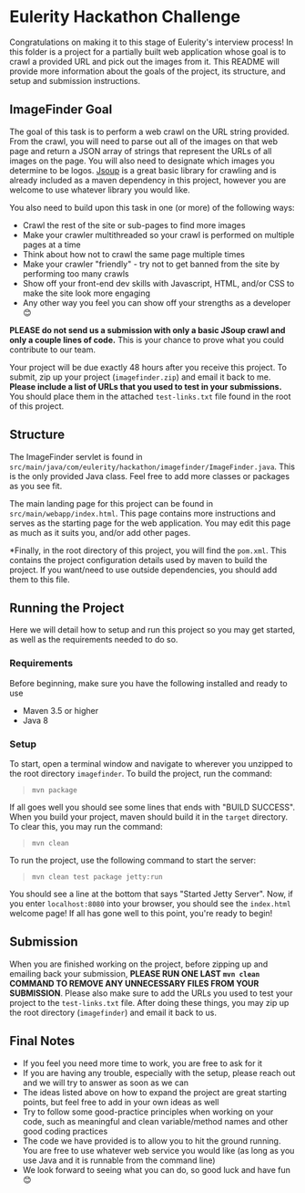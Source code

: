 # Eulerity Hackathon Challenge
Congratulations on making it to this stage of Eulerity's interview process! In this folder is a project for a partially built web application whose goal is to crawl a provided URL and pick out the images from it. This README will provide more information about the goals of the project, its structure, and setup and submission instructions.

## ImageFinder Goal
The goal of this task is to perform a web crawl on the URL string provided. From the crawl, you will need to parse out all of the images on that web page and return a JSON array of strings that represent the URLs of all images on the page. You will also need to designate which images you determine to be logos. [Jsoup](https://jsoup.org/) is a great basic library for crawling and is already included as a maven dependency in this project, however you are welcome to use whatever library you would like.

You also need to build upon this task in one (or more) of the following ways:

- Crawl the rest of the site or sub-pages to find more images
- Make your crawler multithreaded so your crawl is performed on multiple pages at a time
- Think about how not to crawl the same page multiple times
- Make your crawler "friendly" - try not to get banned from the site by performing too many crawls
- Show off your front-end dev skills with Javascript, HTML, and/or CSS to make the site look more engaging
- Any other way you feel you can show off your strengths as a developer 😊

**PLEASE do not send us a submission with only a basic JSoup crawl and only a couple lines of code.** This is your chance to prove what you could contribute to our team.

Your project will be due exactly 48 hours after you receive this project. To submit, zip up your project (`imagefinder.zip`) and email it back to me. **Please include a list of URLs that you used to test in your submissions.** You should place them in the attached `test-links.txt` file found in the root of this project.

## Structure
The ImageFinder servlet is found in `src/main/java/com/eulerity/hackathon/imagefinder/ImageFinder.java`. This is the only provided Java class. Feel free to add more classes or packages as you see fit. 

The main landing page for this project can be found in `src/main/webapp/index.html`. This page contains more instructions and serves as the starting page for the web application. You may edit this page as much as it suits you, and/or add other pages. 

*Finally, in the root directory of this project, you will find the `pom.xml`. This contains the project configuration details used by maven to build the project. If you want/need to use outside dependencies, you should add them to this file.

## Running the Project
Here we will detail how to setup and run this project so you may get started, as well as the requirements needed to do so.

### Requirements
Before beginning, make sure you have the following installed and ready to use
- Maven 3.5 or higher
- Java 8

### Setup
To start, open a terminal window and navigate to wherever you unzipped to the root directory `imagefinder`. To build the project, run the command:

>`mvn package`

If all goes well you should see some lines that ends with "BUILD SUCCESS". When you build your project, maven should build it in the `target` directory. To clear this, you may run the command:

>`mvn clean`

To run the project, use the following command to start the server:

>`mvn clean test package jetty:run`

You should see a line at the bottom that says "Started Jetty Server". Now, if you enter `localhost:8080` into your browser, you should see the `index.html` welcome page! If all has gone well to this point, you're ready to begin!

## Submission
When you are finished working on the project, before zipping up and emailing back your submission, **PLEASE RUN ONE LAST `mvn clean` COMMAND TO REMOVE ANY UNNECESSARY FILES FROM YOUR SUBMISSION**. Please also make sure to add the URLs you used to test your project to the `test-links.txt` file. After doing these things, you may zip up the root directory (`imagefinder`) and email it back to us.

## Final Notes
- If you feel you need more time to work, you are free to ask for it
- If you are having any trouble, especially with the setup, please reach out and we will try to answer as soon as we can
- The ideas listed above on how to expand the project are great starting points, but feel free to add in your own ideas as well
- Try to follow some good-practice principles when working on your code, such as meaningful and clean variable/method names and other good coding practices
- The code we have provided is to allow you to hit the ground running. You are free to use whatever web service you would like (as long as you use Java and it is runnable from the command line)
- We look forward to seeing what you can do, so good luck and have fun😊